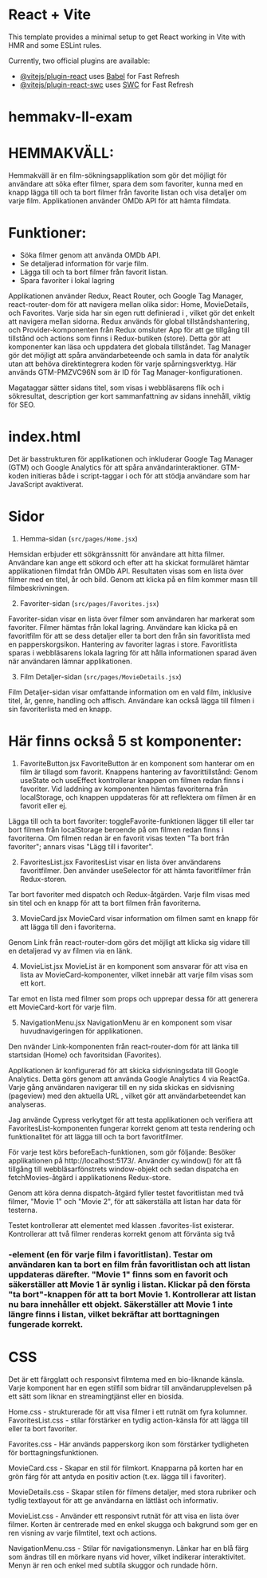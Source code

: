 # React + Vite

This template provides a minimal setup to get React working in Vite with HMR and some ESLint rules.

Currently, two official plugins are available:

- [@vitejs/plugin-react](https://github.com/vitejs/vite-plugin-react/blob/main/packages/plugin-react/README.md) uses [Babel](https://babeljs.io/) for Fast Refresh
- [@vitejs/plugin-react-swc](https://github.com/vitejs/vite-plugin-react-swc) uses [SWC](https://swc.rs/) for Fast Refresh

# hemmakv-ll-exam

# HEMMAKVÄLL:

Hemmakväll är en film-sökningsapplikation som gör det möjligt för användare att söka efter filmer, spara dem som favoriter, kunna med en knapp lägga till och ta bort filmer från favorite listan och visa detaljer om varje film. Applikationen använder OMDb API för att hämta filmdata.

# Funktioner:

- Söka filmer genom att använda OMDb API.
- Se detaljerad information för varje film.
- Lägga till och ta bort filmer från favorit listan.
- Spara favoriter i lokal lagring

Applikationen använder Redux, React Router, och Google Tag Manager, react-router-dom för att navigera mellan olika sidor: Home, MovieDetails, och Favorites. Varje sida har sin egen rutt definierad i <Routes>, vilket gör det enkelt att navigera mellan sidorna. Redux används för global tillståndshantering, och Provider-komponenten från Redux omsluter App för att ge tillgång till tillstånd och actions som finns i Redux-butiken (store). Detta gör att komponenter kan läsa och uppdatera det globala tillståndet.
Tag Manager gör det möjligt att spåra användarbeteende och samla in data för analytik utan att behöva direktintegrera koden för varje spårningsverktyg. Här används GTM-PMZVC96N som är ID för Tag Manager-konfigurationen.

Magataggar sätter sidans titel, som visas i webbläsarens flik och i sökresultat,
description ger kort sammanfattning av sidans innehåll, viktig för SEO.

# index.html

Det är basstrukturen för applikationen och inkluderar Google Tag Manager (GTM) och Google Analytics för att spåra användarinteraktioner. GTM-koden initieras både i script-taggar i <head> och <noscript> för att stödja användare som har JavaScript avaktiverat.

# Sidor

1. Hemma-sidan (`src/pages/Home.jsx`)

Hemsidan erbjuder ett sökgränssnitt för användare att hitta filmer. Användare kan ange ett sökord och efter att ha skickat formuläret hämtar applikationen filmdat från OMDb API. Resultaten visas som en lista över filmer med en titel, år och bild.
Genom att klicka på en film kommer masn till filmbeskrivningen.

2. Favoriter-sidan (`src/pages/Favorites.jsx`)

Favoriter-sidan visar en lista över filmer som användaren har markerat som favoriter. Filmer hämtas från lokal lagring. Användare kan klicka på en favoritfilm för att se dess detaljer eller ta bort den från sin favoritlista med en papperskorgsikon.
Hantering av favoriter lagras i store.
Favoritlista sparas i webbläsarens lokala lagring för att hålla informationen sparad även när användaren lämnar applikationen.

3. Film Detaljer-sidan (`src/pages/MovieDetails.jsx`)

Film Detaljer-sidan visar omfattande information om en vald film, inklusive titel, år, genre, handling och affisch. Användare kan också lägga till filmen i sin favoriterlista med en knapp.

# Här finns också 5 st komponenter:

1. FavoriteButton.jsx
   FavoriteButton är en komponent som hanterar om en film är tillagd som favorit.
   Knappens hantering av favorittillstånd: Genom useState och useEffect kontrollerar knappen om filmen redan finns i favoriter. Vid laddning av komponenten hämtas favoriterna från localStorage, och knappen uppdateras för att reflektera om filmen är en favorit eller ej.

Lägga till och ta bort favoriter: toggleFavorite-funktionen lägger till eller tar bort filmen från localStorage beroende på om filmen redan finns i favoriterna. Om filmen redan är en favorit visas texten "Ta bort från favoriter"; annars visas "Lägg till i favoriter".

2. FavoritesList.jsx
   FavoritesList visar en lista över användarens favoritfilmer.
   Den använder useSelector för att hämta favoritfilmer från Redux-storen.

Tar bort favoriter med dispatch och Redux-åtgärden.
Varje film visas med sin titel och en knapp för att ta bort filmen från favoriterna.

3. MovieCard.jsx
   MovieCard visar information om filmen samt en knapp för att lägga till den i favoriterna.

Genom Link från react-router-dom görs det möjligt att klicka sig vidare till en detaljerad vy av filmen via en länk.

4. MovieList.jsx
   MovieList är en komponent som ansvarar för att visa en lista av MovieCard-komponenter, vilket innebär att varje film visas som ett kort.

Tar emot en lista med filmer som props och upprepar dessa för att generera ett MovieCard-kort för varje film.

5. NavigationMenu.jsx
   NavigationMenu är en komponent som visar huvudnavigeringen för applikationen.

Den nvänder Link-komponenten från react-router-dom för att länka till startsidan (Home) och favoritsidan (Favorites).

Applikationen är konfigurerad för att skicka sidvisningsdata till Google Analytics. Detta görs genom att använda Google Analytics 4 via ReactGa. Varje gång användaren navigerar till en ny sida skickas en sidvisning (pageview) med den aktuella URL
, vilket gör att användarbeteendet kan analyseras.

Jag använde Cypress verkytget för att testa applikationen och verifiera att FavoritesList-komponenten fungerar korrekt genom att testa rendering och funktionalitet för att lägga till och ta bort favoritfilmer.

För varje test körs beforeEach-funktionen, som gör följande:
Besöker applikationen på http://localhost:5173/.
Använder cy.window() för att få tillgång till webbläsarfönstrets window-objekt och sedan dispatcha en fetchMovies-åtgärd i applikationens Redux-store.

Genom att köra denna dispatch-åtgärd fyller testet favoritlistan med två filmer, "Movie 1" och "Movie 2", för att säkerställa att listan har data för testerna.

Testet kontrollerar att elementet med klassen .favorites-list existerar.
Kontrollerar att två filmer renderas korrekt genom att förvänta sig två <h3>-element (en för varje film i favoritlistan).
Testar om användaren kan ta bort en film från favoritlistan och att listan uppdateras därefter.
"Movie 1" finns som en favorit och säkerställer att Movie 1 är synlig i listan.
Klickar på den första "ta bort"-knappen för att ta bort Movie 1.
Kontrollerar att listan nu bara innehåller ett objekt.
Säkerställer att Movie 1 inte längre finns i listan, vilket bekräftar att borttagningen fungerade korrekt.

# CSS

Det är ett färgglatt och responsivt filmtema med en bio-liknande känsla. Varje komponent har en egen stilfil som bidrar till användarupplevelsen på ett sätt som liknar en streamingtjänst eller en biosida.

Home.css - strukturerade för att visa filmer i ett rutnät om fyra kolumner.
FavoritesList.css - stilar förstärker en tydlig action-känsla för att lägga till eller ta bort favoriter.

Favorites.css - Här används papperskorg ikon som förstärker tydligheten för borttagningsfunktionen.

MovieCard.css - Skapar en stil för filmkort. Knapparna på korten har en grön färg för att antyda en positiv action (t.ex. lägga till i favoriter).

MovieDetails.css - Skapar stilen för filmens detaljer, med stora rubriker och tydlig textlayout för att ge användarna en lättläst och informativ.

MovieList.css - Använder ett responsivt rutnät för att visa en lista över filmer. Korten är centrerade med en enkel skugga och bakgrund som ger en ren visning av varje filmtitel, text och actions.

NavigationMenu.css - Stilar för navigationsmenyn. Länkar har en blå färg som ändras till en mörkare nyans vid hover, vilket indikerar interaktivitet. Menyn är ren och enkel med subtila skuggor och rundade hörn.
